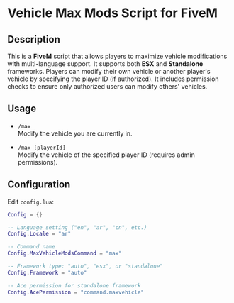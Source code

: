 # Vehicle Max Mods Script for FiveM

## Description

This is a **FiveM** script that allows players to maximize vehicle modifications with multi-language support. It supports both **ESX** and **Standalone** frameworks. Players can modify their own vehicle or another player's vehicle by specifying the player ID (if authorized). It includes permission checks to ensure only authorized users can modify others' vehicles.

## Usage

- `/max`  
  Modify the vehicle you are currently in.

- `/max [playerId]`  
  Modify the vehicle of the specified player ID (requires admin permissions).

## Configuration

Edit `config.lua`:

```lua
Config = {}

-- Language setting ("en", "ar", "cn", etc.)
Config.Locale = "ar"

-- Command name
Config.MaxVehicleModsCommand = "max"

-- Framework type: "auto", "esx", or "standalone"
Config.Framework = "auto"

-- Ace permission for standalone framework
Config.AcePermission = "command.maxvehicle"
